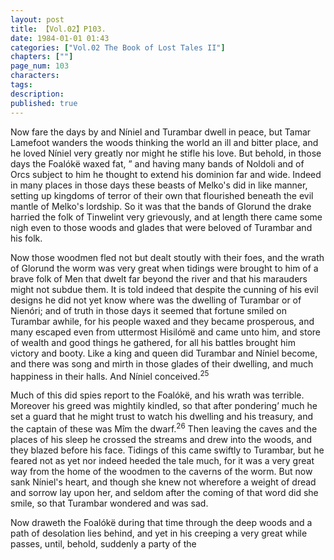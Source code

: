 ```yaml
---
layout: post
title: 【Vol.02】P103.
date: 1984-01-01 01:43
categories: ["Vol.02 The Book of Lost Tales II"]
chapters: [""]
page_num: 103
characters: 
tags: 
description: 
published: true
---
```


<p style="text-indent: 0;">
Now fare the days by and Níniel and Turambar dwell in peace, but Tamar Lamefoot wanders the woods thinking the world an ill and bitter place, and he loved Níniel very greatly nor might he stifle his love. But behold, in those days the Foalókë waxed fat, ” and having many bands of Noldoli and of Orcs subject to him he thought to extend his dominion far and wide. Indeed in many places in those days these beasts of Melko's did in like manner, setting up kingdoms of terror of their own that flourished beneath the evil mantle of Melko's lordship. So it was that the bands of Glorund the drake harried the folk of Tinwelint very grievously, and at length there came some nigh even to those woods and glades that were beloved of Turambar and his folk.
</p>

Now those woodmen fled not but dealt stoutly with their foes, and the wrath of Glorund the worm was very great when tidings were brought to him of a brave folk of Men that dwelt far beyond the river and that his marauders might not subdue them. It is told indeed that despite the cunning of his evil designs he did not yet know where was the dwelling of Turambar or of Nienóri; and of truth in those days it seemed that fortune smiled on Turambar awhile, for his people waxed and they became prosperous, and many escaped even from uttermost Hisilómë and came unto him, and store of wealth and good things he gathered, for all his battles brought him victory and booty. Like a king and queen did Turambar and Níniel become, and there was song and mirth in those glades of their dwelling, and much happiness in their halls. And Níniel conceived.<SUP>25</SUP>

Much of this did spies report to the Foalókë, and his wrath was terrible. Moreover his greed was mightily kindled, so that after pondering’ much he set a guard that he might trust to watch his dwelling and his treasury, and the captain of these was Mîm the dwarf.<SUP>26</SUP> Then leaving the caves and the places of his sleep he crossed the streams and drew into the woods, and they blazed before his face. Tidings of this came swiftly to Turambar, but he feared not as yet nor indeed heeded the tale much, for it was a very great way from the home of the woodmen to the caverns of the worm. But now sank Níniel's heart, and though she knew not wherefore a weight of dread and sorrow lay upon her, and seldom after the coming of that word did she smile, so that Turambar wondered and was sad.

Now draweth the Foalókë during that time through the deep woods and a path of desolation lies behind, and yet in his creeping a very great while passes, until, behold, suddenly a party of the


